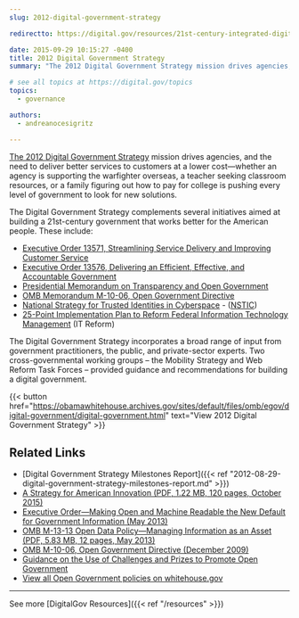 ```yaml
---
slug: 2012-digital-government-strategy

redirectto: https://digital.gov/resources/21st-century-integrated-digital-experience-act/

date: 2015-09-29 10:15:27 -0400
title: 2012 Digital Government Strategy
summary: "The 2012 Digital Government Strategy mission drives agencies, and the need to deliver better services to customers at a lower cost."

# see all topics at https://digital.gov/topics
topics:
  - governance

authors:
  - andreanocesigritz

---
```


[The 2012 Digital Government Strategy](https://obamawhitehouse.archives.gov/digitalgov/about) mission drives agencies, and the need to deliver better services to customers at a lower cost—whether an agency is supporting the warfighter overseas, a teacher seeking classroom resources, or a family figuring out how to pay for college is pushing every level of government to look for new solutions.

The Digital Government Strategy complements several initiatives aimed at building a 21st-century government that works better for the American people. These include:

- [Executive Order 13571, Streamlining Service Delivery and Improving Customer Service](https://obamawhitehouse.archives.gov/the-press-office/2011/04/27/executive-order-13571-streamlining-service-delivery-and-improving-custom)
- [Executive Order 13576, Delivering an Efficient, Effective, and Accountable Government](https://obamawhitehouse.archives.gov/the-press-office/2011/06/13/executive-order-13576-delivering-efficient-effective-and-accountable-gov)
- [Presidential Memorandum on Transparency and Open Government](https://obamawhitehouse.archives.gov/the-press-office/transparency-and-open-government)
- [OMB Memorandum M-10-06, Open Government Directive](https://obamawhitehouse.archives.gov/open/documents/open-government-directive)
- [National Strategy for Trusted Identities in Cyberspace](https://www.nist.gov/sites/default/files/documents/2016/12/08/nsticstrategy.pdf) - ([NSTIC](https://www.nist.gov/itl/tig))
- [25-Point Implementation Plan to Reform Federal Information Technology Management](http://cio.gov/documents/25-Point-Implementation-Plan-to-Reform-FederalIT.pdf) (IT Reform)

The Digital Government Strategy incorporates a broad range of input from government practitioners, the public, and private-sector experts. Two cross-governmental working groups – the Mobility Strategy and Web Reform Task Forces – provided guidance and recommendations for building a digital government.

{{< button href="https://obamawhitehouse.archives.gov/sites/default/files/omb/egov/digital-government/digital-government.html" text="View 2012 Digital Government Strategy" >}}

## Related Links

- [Digital Government Strategy Milestones Report]({{< ref "2012-08-29-digital-government-strategy-milestones-report.md" >}})
- [A Strategy for American Innovation (PDF, 1.22 MB, 120 pages, October 2015)](https://obamawhitehouse.archives.gov/sites/default/files/strategy_for_american_innovation_october_2015.pdf)
- [Executive Order—Making Open and Machine Readable the New Default for Government Information (May 2013)](http://obamawhitehouse.archives.gov/the-press-office/2013/05/09/executive-order-making-open-and-machine-readable-new-default-government-)
- [OMB M-13-13 Open Data Policy—Managing Information as an Asset (PDF, 5.83 MB, 12 pages, May 2013)](http://obamawhitehouse.archives.gov/sites/default/files/omb/memoranda/2013/m-13-13.pdf)
- [OMB M-10-06, Open Government Directive (December 2009)](http://obamawhitehouse.archives.gov/open/documents/open-government-directive)
- [Guidance on the Use of Challenges and Prizes to Promote Open Government](http://obamawhitehouse.archives.gov/omb/assets/memoranda_2010/m10-11.pdf)
- [View all Open Government policies on whitehouse.gov](http://obamawhitehouse.archives.gov/open)

---

See more [DigitalGov Resources]({{< ref "/resources" >}})
